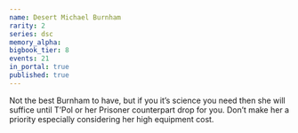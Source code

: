 ```yaml
---
name: Desert Michael Burnham
rarity: 2
series: dsc
memory_alpha:
bigbook_tier: 8
events: 21
in_portal: true
published: true
---
```


Not the best Burnham to have, but if you it’s science you need then she will suffice until T’Pol or her Prisoner counterpart drop for you. Don’t make her a priority especially considering her high equipment cost.
